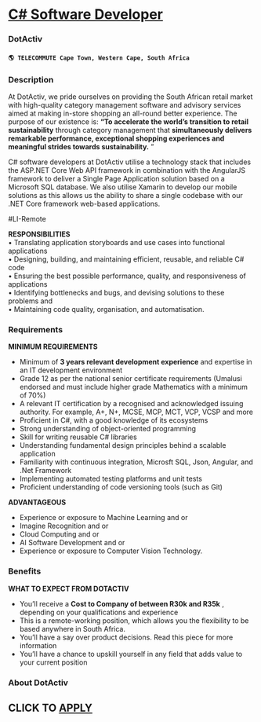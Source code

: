 # [C# Software Developer](https://www.remotewlb.com/apply/c-software-developer-68163)  
### DotActiv  
#### `🌎 TELECOMMUTE Cape Town, Western Cape, South Africa`  

### **Description**

At DotActiv, we pride ourselves on providing the South African retail market with high-quality category management software and advisory services aimed at making in-store shopping an all-round better experience. The purpose of our existence is: **“To accelerate the world’s transition to retail sustainability** through category management that **simultaneously delivers remarkable performance, exceptional shopping experiences and meaningful strides towards sustainability.** ”

  

C# software developers at DotActiv utilise a technology stack that includes the ASP.NET Core Web API framework in combination with the AngularJS framework to deliver a Single Page Application solution based on a Microsoft SQL database. We also utilise Xamarin to develop our mobile solutions as this allows us the ability to share a single codebase with our .NET Core framework web-based applications.

#LI-Remote  
  
**RESPONSIBILITIES**  
• Translating application storyboards and use cases into functional applications  
• Designing, building, and maintaining efficient, reusable, and reliable C# code  
• Ensuring the best possible performance, quality, and responsiveness of applications  
• Identifying bottlenecks and bugs, and devising solutions to these problems and  
• Maintaining code quality, organisation, and automatisation.

###  **Requirements**

 **MINIMUM REQUIREMENTS**

  * Minimum of **3 years relevant development experience** and expertise in an IT development environment
  * Grade 12 as per the national senior certificate requirements (Umalusi endorsed and must include higher grade Mathematics with a minimum of 70%)
  * A relevant IT certification by a recognised and acknowledged issuing authority. For example, A+, N+, MCSE, MCP, MCT, VCP, VCSP and more 
  * Proficient in C#, with a good knowledge of its ecosystems
  * Strong understanding of object-oriented programming
  * Skill for writing reusable C# libraries
  * Understanding fundamental design principles behind a scalable application
  * Familiarity with continuous integration, Microsft SQL, Json, Angular, and .Net Framework
  * Implementing automated testing platforms and unit tests
  * Proficient understanding of code versioning tools (such as Git)

  
**ADVANTAGEOUS**

  * Experience or exposure to Machine Learning and or
  * Imagine Recognition and or 
  * Cloud Computing and or 
  * AI Software Development and or
  * Experience or exposure to Computer Vision Technology.

### **Benefits**

 **WHAT TO EXPECT FROM DOTACTIV**

  * You’ll receive a **Cost to Company of between R30k and R35k** , depending on your qualifications and experience
  * This is a remote-working position, which allows you the flexibility to be based anywhere in South Africa.
  * You’ll have a say over product decisions. Read this piece for more information
  * You’ll have a chance to upskill yourself in any field that adds value to your current position

### **About DotActiv**

  
## CLICK TO [APPLY](https://www.remotewlb.com/apply/c-software-developer-68163)

